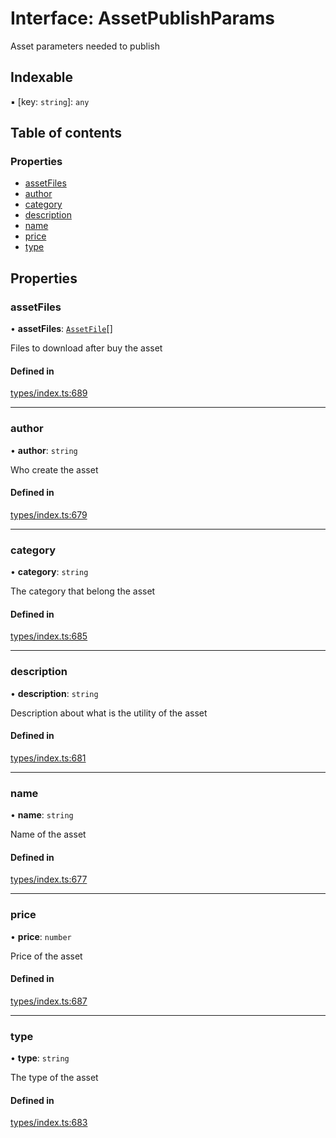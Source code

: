 # Interface: AssetPublishParams

Asset parameters needed to publish

## Indexable

▪ [key: `string`]: `any`

## Table of contents

### Properties

- [assetFiles](AssetPublishParams.md#assetfiles)
- [author](AssetPublishParams.md#author)
- [category](AssetPublishParams.md#category)
- [description](AssetPublishParams.md#description)
- [name](AssetPublishParams.md#name)
- [price](AssetPublishParams.md#price)
- [type](AssetPublishParams.md#type)

## Properties

### assetFiles

• **assetFiles**: [`AssetFile`](AssetFile.md)[]

Files to download after buy the asset

#### Defined in

[types/index.ts:689](https://github.com/nevermined-io/react-components/blob/9a583d0/catalog/src/types/index.ts#L689)

___

### author

• **author**: `string`

Who create the asset

#### Defined in

[types/index.ts:679](https://github.com/nevermined-io/react-components/blob/9a583d0/catalog/src/types/index.ts#L679)

___

### category

• **category**: `string`

The category that belong the asset

#### Defined in

[types/index.ts:685](https://github.com/nevermined-io/react-components/blob/9a583d0/catalog/src/types/index.ts#L685)

___

### description

• **description**: `string`

Description about what is the utility of the asset

#### Defined in

[types/index.ts:681](https://github.com/nevermined-io/react-components/blob/9a583d0/catalog/src/types/index.ts#L681)

___

### name

• **name**: `string`

Name of the asset

#### Defined in

[types/index.ts:677](https://github.com/nevermined-io/react-components/blob/9a583d0/catalog/src/types/index.ts#L677)

___

### price

• **price**: `number`

Price of the asset

#### Defined in

[types/index.ts:687](https://github.com/nevermined-io/react-components/blob/9a583d0/catalog/src/types/index.ts#L687)

___

### type

• **type**: `string`

The type of the asset

#### Defined in

[types/index.ts:683](https://github.com/nevermined-io/react-components/blob/9a583d0/catalog/src/types/index.ts#L683)

